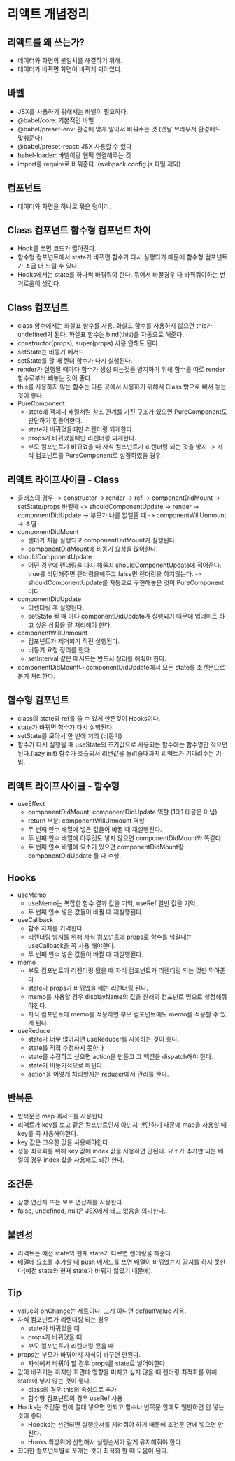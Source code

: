 # 리액트 개념정리

## 리액트를 왜 쓰는가?

- 데이터와 화면의 불일치를 해결하기 위해.
- 데이터가 바뀌면 화면이 바뀌게 되어있다.

## 바벨

- JSX를 사용하기 위해서는 바벨이 필요하다.
- @babel/core: 기본적인 바벨
- @babel/preset-env: 환경에 맞게 알아서 바꿔주는 것 (옛날 브라우저 환경에도 맞춰준다)
- @babel/preset-react: JSX 사용할 수 있다
- babel-loader: 바벨이랑 웹팩 연결해주는 것
- import를 require로 바꿔준다. (webpack.config.js 파일 제외)

## 컴포넌트

- 데이터와 화면을 하나로 묶은 덩어리.

## Class 컴포넌트 함수형 컴포넌트 차이

- Hook를 쓰면 코드가 짧아진다.
- 함수형 컴포넌트에서 state가 바뀌면 함수가 다시 실행되기 때문에 함수형 컴포넌트가 조금 더 느릴 수 있다.
- Hooks에서는 state를 하나씩 바꿔줘야 한다. 묶어서 바꿀경우 다 바꿔줘야하는 번거로움이 생긴다.

## Class 컴포넌트

- class 함수에서는 화살표 함수를 사용. 화살표 함수를 사용하지 않으면 this가 undefined가 된다. 화살표 함수는 bind(this)를 자동으로 해준다.
- constructor(props), super(props) 사용 안해도 된다.
- setState는 비동기 메서드
- setState를 할 때 렌더 함수가 다시 실행된다.
- render가 실행될 때마다 함수가 생성 되는것을 방지하기 위해 함수를 따로 render 함수로부터 빼놓는 것이 좋다.
- this를 사용하지 않는 함수는 다른 곳에서 사용하기 위해서 Class 밖으로 빼서 놓는것이 좋다.
- PureComponent
  - state에 객체나 배열처럼 참조 관계를 가진 구조가 있으면 PureComponent도 판단하기 힘들어한다.
  - state가 바뀌었을때만 리렌더링 되게한다.
  - props가 바뀌었을때만 리렌더링 되게한다.
  - 부모 컴포넌트가 바뀌었을 때 자식 컴포넌트가 리렌더링 되는 것을 방지 -> 자식 컴포넌트를 PureComponent로 설정하였을 경우.

## 리액트 라이프사이클 - Class

- 클래스의 경우 -> constructor -> render -> ref -> componentDidMount -> setState/props 바뀔때 -> shouldComponentUpdate -> render -> componentDidUpdate -> 부모가 나를 없앨뜰 때 -> componentWillUnmount -> 소멸
- componentDidMount
  - 렌더가 처음 실행되고 componentDidMount가 실행된다.
  - componentDidMount에 비동기 요청을 많이한다.
- shouldComponentUpdate
  - 어떤 경우에 렌더링을 다시 해줄지 shouldComponentUpdate에 적어준다. true를 리턴해주면 렌더링을해주고 false면 렌더링을 하지않는다. -> shouldComponentUpdate를 자동으로 구현해놓은 것이 PureComponent이다.
- componentDidUpdate
  - 리렌더링 후 실행된다.
  - setState 될 때 마다 componentDidUpdate가 실행되기 때문에 업데이트 하고 싶은 상황을 잘 처리해야 한다.
- componentWillUnmount
  - 컴포넌트가 제거되기 직전 실행된다.
  - 비동기 요청 정리를 한다.
  - setInterval 같은 메서드는 반드시 정리를 해줘야 한다.
- componentDidMount나 componentDidUpdate에서 모든 state를 조건문으로 분기 처리한다.

## 함수형 컴포넌트

- class의 state와 ref를 쓸 수 있게 만든것이 Hooks이다.
- state가 바뀌면 함수가 다시 실행된다.
- setState를 모아서 한 번에 처리 (비동기)
- 함수가 다시 실행될 때 useState의 초기값으로 사용되는 함수에는 함수명만 적으면 된다.(lazy init) 함수가 호출되서 리턴값을 돌려줄때까지 리액트가 기다려주는 기법.

## 리액트 라이프사이클 - 함수형

- useEffect
  - componentDidMount, componentDidUpdate 역할 (1대1 대응은 아님)
  - return 부분: componentWillUnmount 역할
  - 두 번째 인수 배열에 넣은 값들이 바뀔 때 재실행된다.
  - 두 번째 인수 배열에 아무것도 넣지 않으면 componentDidMount와 똑같다.
  - 두 번째 인수 배열에 요소가 있으면 componentDidMount랑 componentDidUpdate 둘 다 수행.

## Hooks

- useMemo
  - useMemo는 복잡한 함수 결과 값을 기억, useRef 일반 값을 기억.
  - 두 번째 인수 넣은 값들이 바뀔 때 재실행된다.
- useCallback
  - 함수 자체를 기억한다.
  - 리렌더링 방지를 위해 자식 컴포넌트에 props로 함수를 넘길때는 useCallback을 꼭 사용 해야한다.
  - 두 번째 인수 넣은 값들이 바뀔 때 재실행된다.
- memo
  - 부모 컴포넌트가 리렌더링 됬을 때 자식 컴포넌트가 리렌더링 되는 것만 막아준다.
  - state나 props가 바뀌었을 때는 리렌더링 된다.
  - memo를 사용할 경우 displayName의 값을 원래의 컴포넌트 명으로 설정해줘야한다.
  - 자식 컴포넌트에 memo를 적용하면 부모 컴포넌트에도 memo를 적용할 수 있게 된다.
- useReduce
  - state가 너무 많아지면 useReducer를 사용하는 것이 좋다.
  - state를 직접 수정하지 못한다
  - state를 수정하고 싶으면 action을 만들고 그 액션을 dispatch해야 한다.
  - state가 비동기적으로 바뀐다.
  - action을 어떻게 처리할지는 reducer에서 관리를 한다.

## 반복문

- 반복문은 map 메서드를 사용한다
- 리액트가 key를 보고 같은 컴포넌트인지 아닌지 판단하기 때문에 map을 사용할 때 key를 꼭 사용해야한다.
- key 값은 고유한 값을 사용해야한다.
- 성능 최적화를 위해 key 값에 index 값을 사용하면 안된다. 요소가 추가만 되는 배열의 경우 index 값을 사용해도 되긴 한다.

## 조건문

- 삼항 연산자 또는 보호 연산자를 사용한다.
- false, undefined, null은 JSX에서 태그 없음을 의미한다.

## 불변성

- 리액트는 예전 state와 현재 state가 다르면 렌더링을 해준다.
- 배열에 요소를 추가할 때 push 메서드를 쓰면 배열이 바뀌었는지 감지를 하지 못한다(예전 state와 현재 state가 바뀌지 않았기 때문에).

## Tip

- value와 onChange는 세트이다. 그게 아니면 defaultValue 사용.
- 자식 컴포넌트가 리렌더링 되는 경우
  - state가 바뀌었을 때
  - props가 바뀌었을 때
  - 부모 컴포넌트가 리렌더링 됬을 때
- props는 부모가 바꿔야지 자식이 바꾸면 안된다.
  - 자식에서 바꿔야 할 경우 props를 state로 넣어야한다.
- 값이 바뀌기는 하지만 화면에 영향을 미치고 싶지 않을 때 렌더링 최적화를 위해 state에 넣지 않는 것이 좋다.
  - class의 경우 this의 속성으로 추가
  - 함수형 컴포넌트의 경우 useRef 사용
- Hooks는 조건문 안에 절대 넣으면 안되고 함수나 반목문 안에도 웬만하면 안 넣는 것이 좋다.
  - Hoooks는 선언되면 실행순서를 지켜줘야 하기 때문에 조건문 안에 넣으면 안된다.
  - Hooks 최상위에 선언해서 실행순서가 같게 유지해줘야 한다.
- 최대한 컴포넌트별로 쪼개는 것이 최적화 할 때 도움이 된다.
